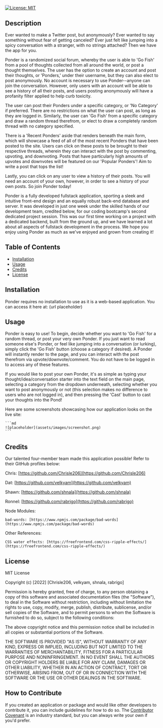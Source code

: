 # <Ponder>

[![License: MIT](https://img.shields.io/badge/License-MIT-yellow.svg)](https://opensource.org/licenses/MIT)

## Description

Ever wanted to make a Twitter post, but anonymously? Ever wanted to say something without fear of getting canceled? Ever just felt like jumping into a spicy conversation with a stranger, with no strings attached? Then we have the app for you.

Ponder is a randomized social forum, whereby the user is able to 'Go Fish' from a pool of thoughts collected from all around the world, or post a thought themselves. The user has the option to create an account and post their thoughts, or 'Ponders,' under their username, but they can also elect to post anonymously. No account is necessary to use Ponder--anyone can join the conversation. However, only users with an account will be able to see a history of all their posts, and users posting anonymously will have a profanity filter applied to help curb toxicity.

The user can post their Ponders under a specific category, or 'No Category' if preferred. There are no restrictions on what the user can post, as long as they are logged in. Similarly, the user can 'Go Fish' from a specific category and draw a random thread therefrom, or elect to draw a completely random thread with no category specified.

There is a 'Recent Ponders' aside that renders beneath the main form, which will showcase a feed of all of the most recent Ponders that have been posted to the site. Users can click on these posts to be brought to their respective threads, wherein they can interact with the post by commenting, upvoting, and downvoting. Posts that have particularly high amounts of upvotes and downvotes will be featured on our 'Popular Ponders'! Aim to write a post that tops the list!

Lastly, you can click on any user to view a history of their posts. You will need an account of your own, however, in order to see a history of your own posts. So join Ponder today!

Ponder is a fully developed fullstack application, sporting a sleek and intuitive front-end design and an equally robust back-end database and server. It was developed in just one week under the skilled hands of our development team, credited below, for our coding bootcamp's second dedicated project session. This was our first time working on a project with a dedicated backend, built from the ground up, and we have learned a lot about all aspects of fullstack development in the process. We hope you enjoy using Ponder as much as we've enjoyed and grown from creating it!


## Table of Contents

- [Installation](#installation)
- [Usage](#usage)
- [Credits](#credits)
- [License](#license)

## Installation

Ponder requires no installation to use as it is a web-based application. You can access it here at:
(url placeholder)

## Usage

Ponder is easy to use! To begin, decide whether you want to 'Go Fish' for a random thread, or post your very own Ponder. If you just want to read someone else's Ponder, or feel like jumping into a conversation (or lurking), simply click the 'Go Fish' button (choose a category if desired). A Ponder will instantly render to the page, and you can interact with the post therefrom via upvote/downvote/comment. You do not have to be logged in to access any of these features.

If you would like to post your own Ponder, it's as simple as typing your thought/idea/conversation starter into the text field on the main page, selecting a category from the dropdown underneath, selecting whether you want to post anonymously or not (this selection makes no difference to users who are not logged in), and then pressing the 'Cast' button to cast your thoughts into the Pond!

Here are some screenshots showcasing how our application looks on the live site:

    ```md
    ![placeholder](assets/images/screenshot.png)
    ```

## Credits

Our talented four-member team made this application possible! Refer to their GitHub profiles below:

Chris: [https://github.com/Chrisle206](https://github.com/Chrisle206)

Dat: [https://github.com/velkyam](https://github.com/velkyam)

Shawn: [https://github.com/shnala](https://github.com/shnala)

Ronnel: [https://github.com/rabrigo](https://github.com/rabrigo)

Node Modules:

    bad-words: [https://www.npmjs.com/package/bad-words](https://www.npmjs.com/package/bad-words) 

Other References: 

    CSS water effects: [https://freefrontend.com/css-ripple-effects/](https://freefrontend.com/css-ripple-effects/)

## License

MIT License

Copyright (c) [2022] [Chrisle206, velkyam, shnala, rabrigo]

Permission is hereby granted, free of charge, to any person obtaining a copy
of this software and associated documentation files (the "Software"), to deal
in the Software without restriction, including without limitation the rights
to use, copy, modify, merge, publish, distribute, sublicense, and/or sell
copies of the Software, and to permit persons to whom the Software is
furnished to do so, subject to the following conditions:

The above copyright notice and this permission notice shall be included in all
copies or substantial portions of the Software.

THE SOFTWARE IS PROVIDED "AS IS", WITHOUT WARRANTY OF ANY KIND, EXPRESS OR
IMPLIED, INCLUDING BUT NOT LIMITED TO THE WARRANTIES OF MERCHANTABILITY,
FITNESS FOR A PARTICULAR PURPOSE AND NONINFRINGEMENT. IN NO EVENT SHALL THE
AUTHORS OR COPYRIGHT HOLDERS BE LIABLE FOR ANY CLAIM, DAMAGES OR OTHER
LIABILITY, WHETHER IN AN ACTION OF CONTRACT, TORT OR OTHERWISE, ARISING FROM,
OUT OF OR IN CONNECTION WITH THE SOFTWARE OR THE USE OR OTHER DEALINGS IN THE
SOFTWARE.


## How to Contribute

If you created an application or package and would like other developers to contribute it, you can include guidelines for how to do so. The [Contributor Covenant](https://www.contributor-covenant.org/) is an industry standard, but you can always write your own if you'd prefer.
